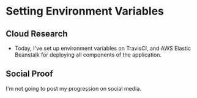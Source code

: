 # Setting Environment Variables

## Cloud Research
- Today, I've set up environment variables on TravisCI, and AWS Elastic Beanstalk for deploying all components of the application.

## Social Proof
I'm not going to post my progression on social media.